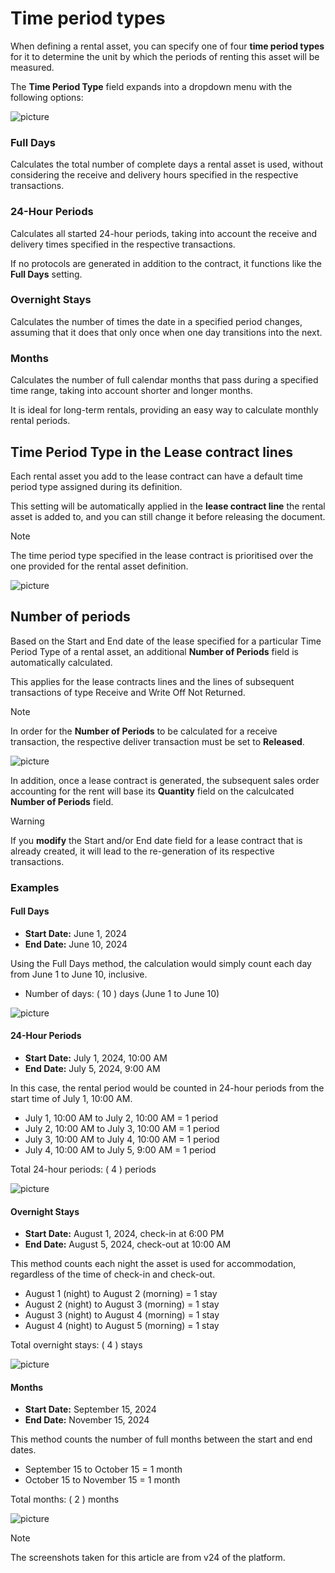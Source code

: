 # Time period types

When defining a rental asset, you can specify one of four **time period types** for it to determine the unit by which the periods of renting this asset will be measured. 

The **Time Period Type** field expands into a dropdown menu with the following options:

![picture](pictures/Time_Period_Types_Choose_03_07.png)

### Full Days

Calculates the total number of complete days a rental asset is used, without considering the receive and delivery hours specified in the respective transactions.

### 24-Hour Periods

Calculates all started 24-hour periods, taking into account the receive and delivery times specified in the respective transactions. 

If no protocols are generated in addition to the contract, it functions like the **Full Days** setting.

### Overnight Stays

Calculates the number of times the date in a specified period changes, assuming that it does that only once when one day transitions into the next.

### Months

Calculates the number of full calendar months that pass during a specified time range, taking into account shorter and longer months.

It is ideal for long-term rentals, providing an easy way to calculate monthly rental periods.

## Time Period Type in the Lease contract lines 

Each rental asset you add to the lease contract can have a default time period type assigned during its definition.

This setting will be automatically applied in the **lease contract line** the rental asset is added to, and you can still change it before releasing the document. 

> [!Note]
> The time period type specified in the lease contract is prioritised over the one provided for the rental asset definition.

![picture](pictures/Time_Period_Types_Contract_03_07.png)

## Number of periods  	

Based on the Start and End date of the lease specified for a particular Time Period Type of a rental asset, an additional **Number of Periods** field is automatically calculated.

This applies for the lease contracts lines and the lines of subsequent transactions of type Receive and Write Off Not Returned.

> [!NOTE]
> In order for the **Number of Periods** to be calculated for a receive transaction, the respective deliver transaction must be set to **Released**.

![picture](pictures/Time_Period_Types_Transactions_03_07.png)

In addition, once a lease contract is generated, the subsequent sales order accounting for the rent will base its **Quantity** field on the calculcated **Number of Periods** field. 

> [!WARNING]
> If you **modify** the Start and/or End date field for a lease contract that is already created, it will lead to the re-generation of its respective transactions.

### Examples

#### Full Days

- **Start Date:** June 1, 2024
- **End Date:** June 10, 2024

Using the Full Days method, the calculation would simply count each day from June 1 to June 10, inclusive.

- Number of days: \( 10 \) days (June 1 to June 10)

![picture](pictures/Time_Period_Types_Full_Days_03_07.png)

#### 24-Hour Periods

- **Start Date:** July 1, 2024, 10:00 AM
- **End Date:** July 5, 2024, 9:00 AM

In this case, the rental period would be counted in 24-hour periods from the start time of July 1, 10:00 AM.

- July 1, 10:00 AM to July 2, 10:00 AM = 1 period
- July 2, 10:00 AM to July 3, 10:00 AM = 1 period
- July 3, 10:00 AM to July 4, 10:00 AM = 1 period
- July 4, 10:00 AM to July 5, 9:00 AM = 1 period

Total 24-hour periods: \( 4 \) periods

![picture](pictures/Time_Period_Types_24_Hours_Stay_03_07.png)

#### Overnight Stays

- **Start Date:** August 1, 2024, check-in at 6:00 PM
- **End Date:** August 5, 2024, check-out at 10:00 AM

This method counts each night the asset is used for accommodation, regardless of the time of check-in and check-out.

- August 1 (night) to August 2 (morning) = 1 stay
- August 2 (night) to August 3 (morning) = 1 stay
- August 3 (night) to August 4 (morning) = 1 stay
- August 4 (night) to August 5 (morning) = 1 stay

Total overnight stays: \( 4 \) stays

![picture](pictures/Time_Period_Types_Night_03_07.png)

#### Months

- **Start Date:** September 15, 2024
- **End Date:** November 15, 2024

This method counts the number of full months between the start and end dates.

- September 15 to October 15 = 1 month
- October 15 to November 15 = 1 month

Total months: \( 2 \) months

![picture](pictures/Time_Period_Types_Number_of_Period_03_07.png)


> [!NOTE]
> 
> The screenshots taken for this article are from v24 of the platform.
